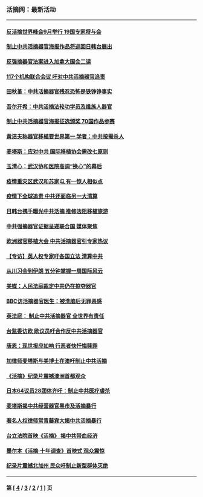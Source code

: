### 活摘网：最新活动
---
#### [反活摘世界峰会9月举行 19国专家将与会](../../pages/nf5883/n13201492.md?09090430) 
#### [制止中共活摘器官海报作品将巡回日韩台展出](../../pages/nf5883/n13177791.md?09090430) 
#### [反强摘器官法案进入加拿大国会二读](../../pages/nf5883/n13033450.md?09090430) 
#### [117个机构联合会议 吁对中共活摘器官追责](../../pages/nf5883/n12775087.md?09090430) 
#### [田秋堇：中共活摘器官残忍恐怖是铁铮铮事实](../../pages/nf5883/n12702148.md?09090430) 
#### [吾尔开希：中共活摘法轮功学员及维族人器官](../../pages/nf5883/n12693197.md?09090430) 
#### [制止中共活摘器官海报征选颁奖 70国作品参赛](../../pages/nf5883/n12692050.md?09090430) 
#### [黄洁夫称器官移植要世界第一 学者：中共按需杀人](../../pages/nf5883/n12572329.md?09090430) 
#### [麦塔斯：应对中共 国际移植协会需改七原则](../../pages/nf5883/n12514711.md?09090430) 
#### [玉清心：武汉协和医院高调“换心”的幕后](../../pages/nf5883/n12298730.md?09090430) 
#### [疫情重灾区武汉和苏家屯 有一惊人相似点](../../pages/nf5883/n12150824.md?09090430) 
#### [疫情下全球追责 中共还面临另一大清算](../../pages/nf5883/n12070397.md?09090430) 
#### [日韩台携手曝光中共活摘 推修法阻移植旅游](../../pages/nf5883/n11712046.md?09090430) 
#### [中共强摘器官证据呈递联合国 媒体聚焦](../../pages/nf5883/n11546426.md?09090430) 
#### [欧洲器官移植大会 中共活摘器官引专家热议](../../pages/nf5883/n11539095.md?09090430) 
#### [【专访】英人权专家吁各国立法 清算中共](../../pages/nf5883/n11367315.md?09090430) 
#### [从川习会到伊朗 五分钟掌握一周国际风云](../../pages/nf5883/n11338520.md?09090430) 
#### [美媒：人民法庭裁定中共仍在掠夺器官](../../pages/nf5883/n11334897.md?09090430) 
#### [BBC访活摘器官医生：被洗脑后无罪恶感](../../pages/nf5883/n11335935.md?09090430) 
#### [英法庭： 制止中共活摘器官 全世界有责任](../../pages/nf5883/n11330691.md?09090430) 
#### [台监委访欧 欧议员吁合作反中共活摘器官](../../pages/nf5883/n11109190.md?09090430) 
#### [唐恩：现世报应如响 行恶者快忏悔赎罪](../../pages/nf5883/n11104016.md?09090430) 
#### [加律师麦塔斯与美博士在澳吁制止中共活摘](../../pages/nf5883/n10724764.md?09090430) 
#### [《活摘》纪录片震撼澳洲首都观众](../../pages/nf5883/n10722747.md?09090430) 
#### [日本64议员28团体齐吁：制止中共医疗虐杀](../../pages/nf5883/n10587757.md?09090430) 
#### [麦塔斯揭中共经营器官黑市及活摘暴行](../../pages/nf5883/n10442407.md?09090430) 
#### [著名人权律师常青藤宾大揭中共活摘暴行](../../pages/nf5883/n10318181.md?09090430) 
#### [台立法院首映《活摘》 揭中共带血经济](../../pages/nf5883/n9938847.md?09090430) 
#### [墨尔本《活摘·十年调查》首映式 观众震惊](../../pages/nf5883/n9522572.md?09090430) 
#### [纪录片震撼北加州 民众吁制止新型群体灭绝](../../pages/nf5883/n9188314.md?09090430) 

---
#### 第 [ [4](./4.md?09090430) / [3](./3.md?09090430) / [2](./2.md?09090430) / [1](./1.md?09090430) ] 页
